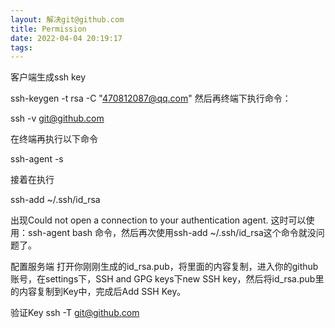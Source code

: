 ```yaml
---
layout: 解决git@github.com
title: Permission
date: 2022-04-04 20:19:17
tags:
---
```

客户端生成ssh key

ssh-keygen -t rsa -C "470812087@qq.com"
然后再终端下执行命令：

ssh -v git@github.com

在终端再执行以下命令

ssh-agent -s 

接着在执行

ssh-add ~/.ssh/id_rsa

出现Could not open a connection to your authentication agent.
这时可以使用：ssh-agent bash 命令，然后再次使用ssh-add ~/.ssh/id_rsa这个命令就没问题了。

配置服务端
打开你刚刚生成的id_rsa.pub，将里面的内容复制，进入你的github账号，在settings下，SSH and GPG keys下new SSH key，然后将id_rsa.pub里的内容复制到Key中，完成后Add SSH Key。

验证Key
ssh -T git@github.com 
